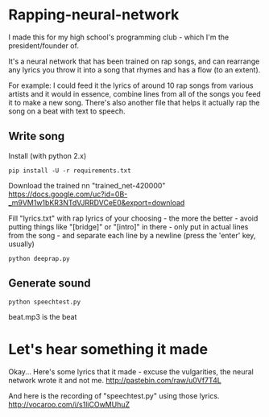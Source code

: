 # Rapping-neural-network
I made this for my high school's programming club - which I'm the president/founder of.

It's a neural network that has been trained on rap songs, and can rearrange any lyrics you throw it into a song that rhymes and has a flow (to an extent).

For example: I could feed it the lyrics of around 10 rap songs from various artists and it would in essence, combine lines from all of the songs you feed it to make a new song. There's also another file that helps it actually rap the song on a beat with text to speech.





## Write song

Install (with python 2.x)

    pip install -U -r requirements.txt 
    
Download the trained nn "trained_net-420000" https://docs.google.com/uc?id=0B-_m9VM1w1bKR3NTdVJRRDVCeE0&export=download

Fill "lyrics.txt" with rap lyrics of your choosing - the more the better - avoid putting things like "[bridge]" or "[intro]" in there - only put in actual lines from the song - and separate each line by a newline (press the 'enter' key, usually)

    python deeprap.py
    
## Generate sound

    python speechtest.py 
    
beat.mp3 is the beat

# Let's hear something it made
Okay... Here's some lyrics that it made - excuse the vulgarities, the neural network wrote it and not me.
http://pastebin.com/raw/u0Vf7T4L

And here is the recording of "speechtest.py" using those lyrics.
http://vocaroo.com/i/s1liCOwMUhuZ
